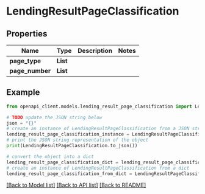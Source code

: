 # LendingResultPageClassification


## Properties

Name | Type | Description | Notes
------------ | ------------- | ------------- | -------------
**page_type** | **List** |  | 
**page_number** | **List** |  | 

## Example

```python
from openapi_client.models.lending_result_page_classification import LendingResultPageClassification

# TODO update the JSON string below
json = "{}"
# create an instance of LendingResultPageClassification from a JSON string
lending_result_page_classification_instance = LendingResultPageClassification.from_json(json)
# print the JSON string representation of the object
print(LendingResultPageClassification.to_json())

# convert the object into a dict
lending_result_page_classification_dict = lending_result_page_classification_instance.to_dict()
# create an instance of LendingResultPageClassification from a dict
lending_result_page_classification_from_dict = LendingResultPageClassification.from_dict(lending_result_page_classification_dict)
```
[[Back to Model list]](../README.md#documentation-for-models) [[Back to API list]](../README.md#documentation-for-api-endpoints) [[Back to README]](../README.md)


